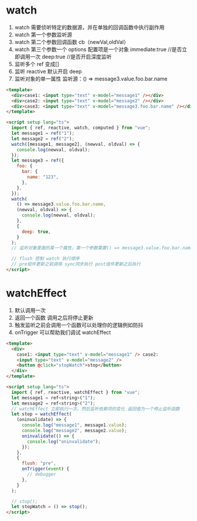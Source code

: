 # watch

1. watch 需要侦听特定的数据源，并在单独的回调函数中执行副作用
2. watch 第一个参数监听源
3. watch 第二个参数回调函数 cb（newVal,oldVal）
4. watch 第三个参数一个 options 配置项是一个对象 immediate:true //是否立即调用一次 deep:true //是否开启深度监听
5. 监听多个 ref 变成[]
6. 监听 reactive 默认开启 deep
7. 监听对象的单一属性 监听源：() => message3.value.foo.bar.name

```html
<template>
  <div>case1: <input type="text" v-model="message1" /></div>
  <div>case2: <input type="text" v-model="message2" /></div>
  <div>case3: <input type="text" v-model="message3.foo.bar.name" /></div>
</template>

<script setup lang="ts">
  import { ref, reactive, watch, computed } from "vue";
  let message1 = ref("1");
  let message2 = ref("2");
  watch([message1, message2], (newval, oldval) => {
    console.log(newval, oldval);
  });
  let message3 = ref({
    foo: {
      bar: {
        name: "123",
      },
    },
  });
  watch(
    () => message3.value.foo.bar.name,
    (newval, oldval) => {
      console.log(newval, oldval);
    },
    {
      deep: true,
    }
  );
  // 监听对象里面的某一个属性，第一个参数需要() => message3.value.foo.bar.name

  // flush 控制 watch 执行顺序
  // pre组件更新之前调用 sync同步执行 post组件更新之后执行
</script>
```

# watchEffect

1. 默认调用一次
2. 返回一个函数 调用之后将停止更新
3. 触发监听之前会调用一个函数可以处理你的逻辑例如防抖
4. onTrigger 可以帮助我们调试 watchEffect

```html
<template>
  <div>
    case1: <input type="text" v-model="message1" /> case2:
    <input type="text" v-model="message2" />
    <button @click="stopWatch">stop</button>
  </div>
</template>

<script setup lang="ts">
  import { ref, reactive, watchEffect } from "vue";
  let message1 = ref<string>("1");
  let message2 = ref<string>("2");
  // watchEffect 立即执行一次，然后监听依赖项的变化 返回值为一个停止监听函数
  let stop = watchEffect(
    (oninvalidate) => {
      console.log("message1", message1.value);
      console.log("message2", message2.value);
      oninvalidate(() => {
        console.log("oninvalidate");
      });
    },
    {
      flush: "pre",
      onTrigger(event) {
        // debugger
      },
    }
  );

  // stop();
  let stopWatch = () => stop();
</script>
```
